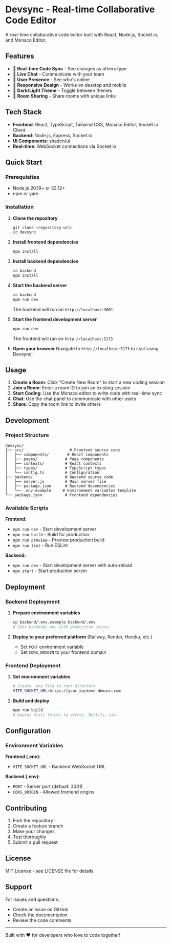 # Devsync - Real-time Collaborative Code Editor

A real-time collaborative code editor built with React, Node.js, Socket.io, and Monaco Editor.

## Features

- 🚀 **Real-time Code Sync** - See changes as others type
- 💬 **Live Chat** - Communicate with your team
- 👥 **User Presence** - See who's online
- 📱 **Responsive Design** - Works on desktop and mobile
- 🌙 **Dark/Light Theme** - Toggle between themes
- 🔗 **Room Sharing** - Share rooms with unique links

## Tech Stack

- **Frontend**: React, TypeScript, Tailwind CSS, Monaco Editor, Socket.io Client
- **Backend**: Node.js, Express, Socket.io
- **UI Components**: shadcn/ui
- **Real-time**: WebSocket connections via Socket.io

## Quick Start

### Prerequisites

- Node.js 20.19+ or 22.12+
- npm or yarn

### Installation

1. **Clone the repository**
   ```bash
   git clone <repository-url>
   cd devsync
   ```

2. **Install frontend dependencies**
   ```bash
   npm install
   ```

3. **Install backend dependencies**
   ```bash
   cd backend
   npm install
   ```

4. **Start the backend server**
   ```bash
   cd backend
   npm run dev
   ```
   The backend will run on `http://localhost:3001`

5. **Start the frontend development server**
   ```bash
   npm run dev
   ```
   The frontend will run on `http://localhost:5173`

6. **Open your browser**
   Navigate to `http://localhost:5173` to start using Devsync!

## Usage

1. **Create a Room**: Click "Create New Room" to start a new coding session
2. **Join a Room**: Enter a room ID to join an existing session
3. **Start Coding**: Use the Monaco editor to write code with real-time sync
4. **Chat**: Use the chat panel to communicate with other users
5. **Share**: Copy the room link to invite others

## Development

### Project Structure

```
devsync/
├── src/                    # Frontend source code
│   ├── components/        # React components
│   ├── pages/            # Page components
│   ├── contexts/         # React contexts
│   ├── types/            # TypeScript types
│   └── config.ts         # Configuration
├── backend/              # Backend source code
│   ├── server.js         # Main server file
│   ├── package.json      # Backend dependencies
│   └── .env.example     # Environment variables template
└── package.json          # Frontend dependencies
```

### Available Scripts

**Frontend:**
- `npm run dev` - Start development server
- `npm run build` - Build for production
- `npm run preview` - Preview production build
- `npm run lint` - Run ESLint

**Backend:**
- `npm run dev` - Start development server with auto-reload
- `npm start` - Start production server

## Deployment

### Backend Deployment

1. **Prepare environment variables**
   ```bash
   cp backend/.env.example backend/.env
   # Edit backend/.env with production values
   ```

2. **Deploy to your preferred platform** (Railway, Render, Heroku, etc.)
   - Set `PORT` environment variable
   - Set `CORS_ORIGIN` to your frontend domain

### Frontend Deployment

1. **Set environment variables**
   ```bash
   # Create .env file in root directory
   VITE_SOCKET_URL=https://your-backend-domain.com
   ```

2. **Build and deploy**
   ```bash
   npm run build
   # Deploy dist/ folder to Vercel, Netlify, etc.
   ```

## Configuration

### Environment Variables

**Frontend (.env):**
- `VITE_SOCKET_URL` - Backend WebSocket URL

**Backend (.env):**
- `PORT` - Server port (default: 3001)
- `CORS_ORIGIN` - Allowed frontend origins

## Contributing

1. Fork the repository
2. Create a feature branch
3. Make your changes
4. Test thoroughly
5. Submit a pull request

## License

MIT License - see LICENSE file for details

## Support

For issues and questions:
- Create an issue on GitHub
- Check the documentation
- Review the code comments

---

Built with ❤️ for developers who love to code together!